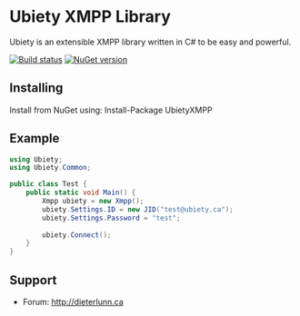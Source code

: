 Ubiety XMPP Library
===================

Ubiety is an extensible XMPP library written in C# to be easy and powerful.

[![Build status](https://ci.appveyor.com/api/projects/status/3b7lbwih7rgmsc7a?svg=true)](https://ci.appveyor.com/project/coder2000/xmpp)
[![NuGet version](https://badge.fury.io/nu/UbietyXMPP.svg)](http://badge.fury.io/nu/UbietyXMPP)

Installing
----------

Install from NuGet using: Install-Package UbietyXMPP

Example
-------

```c#
using Ubiety;
using Ubiety.Common;

public class Test {
    public static void Main() {
        Xmpp ubiety = new Xmpp();
        ubiety.Settings.ID = new JID("test@ubiety.ca");
        ubiety.Settings.Password = "test";
        
        ubiety.Connect();
    }
}
```

Support
-------

* Forum: <http://dieterlunn.ca>
